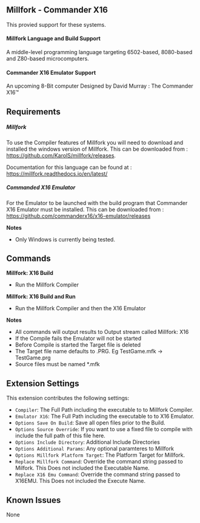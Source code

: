 ## Millfork - Commander X16

This provied support for these systems.

#### Millfork Language and Build Support

A middle-level programming language targeting 6502-based, 8080-based and Z80-based microcomputers.

#### Commander X16 Emulator Support

An upcoming 8-Bit computer Designed by David Murray : The Commander X16™


## Requirements


##### Millfork
To use the Compiler features of Millfork you will need to download and installed the windows version of Millfork.  This can be downloaded from : https://github.com/KarolS/millfork/releases.

Documentation for this language can be found at : https://millfork.readthedocs.io/en/latest/

##### Commanded X16 Emulator

For the Emulator to be launched with the build program that Commander X16 Emulator must be installed.  This can be downloaded from : https://github.com/commanderx16/x16-emulator/releases

**Notes**
* Only Windows is currently being tested.

## Commands


**Millfork: X16 Build**
* Run the Millfork Compiler 

**Millfork: X16 Build and Run**
* Run the Millfork Compiler and then the X16 Emulator

**Notes**
* All commands will output results to Output stream called Millfork: X16
* If the Compile fails the Emulator will not be started
* Before Compile is started the Target file is deleted
* The Target file name defaults to .PRG.  Eg TestGame.mfk -> TestGame.prg
* Source files must be named *.mfk

## Extension Settings


This extension contributes the following settings:

* `Compiler`: The Full Path including the executable to to Millfork Compiler.
* `Emulator X16`: The Full Path including the executable to to X16 Emulator.
* `Options Save On Build`: Save all open files prior to the Build.
* `Options Source Override`: If you want to use a fixed file to compile with include the full path of this file here.
* `Options Include Directory`: Additional Include Directories
* `Options Additional Params`: Any optional paramteres to Millfork
* `Options Millfork Platform Target`: The Platform Target for Millfork.
* `Replace Millfork Command`: Override the command string passed to Milfork.  This Does not included the Executable Name.
* `Replace X16 Emu Command`: Override the command string passed to X16EMU.  This Does not included the Execute Name.


## Known Issues

None

